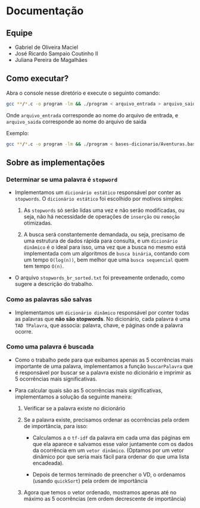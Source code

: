 # Documentação

## Equipe

- Gabriel de Oliveira Maciel
- José Ricardo Sampaio Coutinho II
- Juliana Pereira de Magalhães

## Como executar?

Abra o console nesse diretório e execute o seguinto comando:

```bash
gcc **/*.c -o program -lm && ./program < arquivo_entrada > arquivo_saida
```

Onde `arquivo_entrada` corresponde ao nome do arquivo de entrada, e `arquivo_saida` corresponde ao nome do arquivo de saida

Exemplo:

```bash
gcc **/*.c -o program -lm && ./program < bases-dicionario/Aventuras.base > saida.txt
```

## Sobre as implementações

### **Determinar se uma palavra é `stopword`**

- Implementamos um `dicionário estático` responsável por conter as `stopwords`. O `dicionário estático` foi escolhido por motivos simples:
  
  1. As `stopwords` só serão lidas uma vez e não serão modificadas, ou seja, não há necessidade de operações de `inserção` ou `remoção` otimizadas.
  
  2. A busca será constantemente demandada, ou seja, precisamo de uma estrutura de dados rápida para consulta, e um `dicionário dinâmico` é o ideal para isso, uma vez que a busca no mesmo está implementada com um algoritmos de `busca binária`, contando com um tempo `O(log(n))`, bem melhor que uma `busca sequencial` quem tem tempo `O(n)`.

- O arquivo `stopwords_br_sorted.txt` foi preveamente ordenado, como sugere a descrição do trabalho.

### **Como as palavras são salvas**

- Implementamos um `dicionário dinâmico` responsável por conter todas as palavras que **não são stopwords**. No dicionário, cada palavra é uma `TAD TPalavra`, que associa: palavra, chave, e páginas onde a palavra ocorre.

### **Como uma palavra é buscada**

- Como o trabalho pede para que exibamos apenas as 5 ocorrências mais importante de uma palavra, implementamos a função `buscarPalavra` que é responsável por buscar se a palavra existe no dicionário e imprimir as 5 ocorrências mais significativas.

- Para calcular quais são as 5 ocorrências mais significativas, implementamos a solução da seguinte maneira:

  1. Verificar se a palavra existe no dicionário
  
  2. Se a palavra existe, precisamos ordenar as ocorrências pela ordem de importância, para isso:

      - Calculamos a o `tf-idf` da palavra em cada uma das páginas em que ela aparece e salvamos esse valor juntamente com os dados da ocorrência em um `vetor dinâmico`. (Optamos por um vetor dinâmico por que seria mais fácil para ordenar do que uma lista encadeada).

      - Depois de termos terminado de preencher o VD, o ordenamos (usando `quickSort`) pela ordem de importância
  
  3. Agora que temos o vetor ordenado, mostramos apenas até no máximo as 5 ocorrências (em ordem decrescente de importância)
